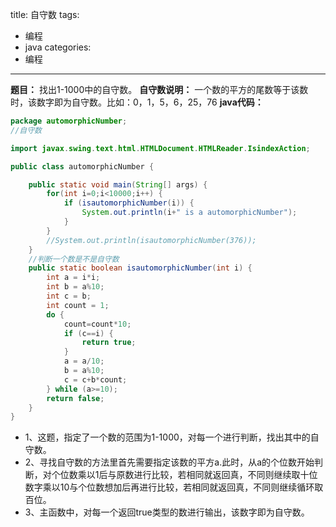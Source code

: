 title: 自守数
tags:
- 编程
- java
categories:
- 编程
---

**题目：** 找出1-1000中的自守数。
**自守数说明：** 一个数的平方的尾数等于该数时，该数字即为自守数。比如：0，1，5，6，25，76
**java代码：**
```java
package automorphicNumber;
//自守数

import javax.swing.text.html.HTMLDocument.HTMLReader.IsindexAction;

public class automorphicNumber {

    public static void main(String[] args) {
        for(int i=0;i<10000;i++) {
            if (isautomorphicNumber(i)) {
                System.out.println(i+" is a automorphicNumber");
            }               
        }
        //System.out.println(isautomorphicNumber(376));
    }
    //判断一个数是不是自守数
    public static boolean isautomorphicNumber(int i) {
        int a = i*i;
        int b = a%10;
        int c = b;
        int count = 1;
        do {
            count=count*10;            
            if (c==i) {
                return true;              
            }   
            a = a/10;
            b = a%10;
            c = c+b*count;   
        } while (a>=10);
        return false;
    }
}
```
- 1、这题，指定了一个数的范围为1-1000，对每一个进行判断，找出其中的自守数。
- 2、寻找自守数的方法里首先需要指定该数的平方a.此时，从a的个位数开始判断，对个位数乘以1后与原数进行比较，若相同就返回真，不同则继续取十位数字乘以10与个位数想加后再进行比较，若相同就返回真，不同则继续循环取百位。
- 3、主函数中，对每一个返回true类型的数进行输出，该数字即为自守数。
